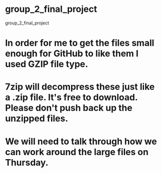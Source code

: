 # group_2_final_project
group_2_final_project

# In order for me to get the files small enough for GitHub to like them I used GZIP file type.

# 7zip will decompress these just like a .zip file. It's free to download. Please don't push back up the unzipped files.

# We will need to talk through how we can work around the large files on Thursday.